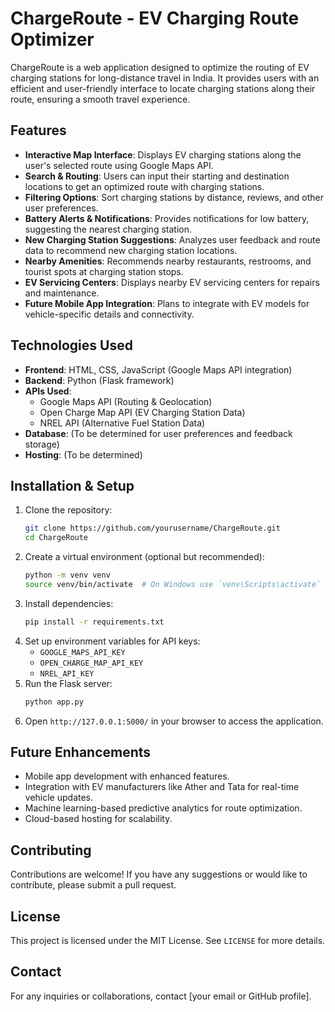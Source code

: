 # ChargeRoute - EV Charging Route Optimizer

ChargeRoute is a web application designed to optimize the routing of EV charging stations for long-distance travel in India. It provides users with an efficient and user-friendly interface to locate charging stations along their route, ensuring a smooth travel experience.

## Features

- **Interactive Map Interface**: Displays EV charging stations along the user's selected route using Google Maps API.
- **Search & Routing**: Users can input their starting and destination locations to get an optimized route with charging stations.
- **Filtering Options**: Sort charging stations by distance, reviews, and other user preferences.
- **Battery Alerts & Notifications**: Provides notifications for low battery, suggesting the nearest charging station.
- **New Charging Station Suggestions**: Analyzes user feedback and route data to recommend new charging station locations.
- **Nearby Amenities**: Recommends nearby restaurants, restrooms, and tourist spots at charging station stops.
- **EV Servicing Centers**: Displays nearby EV servicing centers for repairs and maintenance.
- **Future Mobile App Integration**: Plans to integrate with EV models for vehicle-specific details and connectivity.

## Technologies Used

- **Frontend**: HTML, CSS, JavaScript (Google Maps API integration)
- **Backend**: Python (Flask framework)
- **APIs Used**:
  - Google Maps API (Routing & Geolocation)
  - Open Charge Map API (EV Charging Station Data)
  - NREL API (Alternative Fuel Station Data)
- **Database**: (To be determined for user preferences and feedback storage)
- **Hosting**: (To be determined)

## Installation & Setup

1. Clone the repository:
   ```sh
   git clone https://github.com/yourusername/ChargeRoute.git
   cd ChargeRoute
   ```
2. Create a virtual environment (optional but recommended):
   ```sh
   python -m venv venv
   source venv/bin/activate  # On Windows use `venv\Scripts\activate`
   ```
3. Install dependencies:
   ```sh
   pip install -r requirements.txt
   ```
4. Set up environment variables for API keys:
   - `GOOGLE_MAPS_API_KEY`
   - `OPEN_CHARGE_MAP_API_KEY`
   - `NREL_API_KEY`
5. Run the Flask server:
   ```sh
   python app.py
   ```
6. Open `http://127.0.0.1:5000/` in your browser to access the application.

## Future Enhancements

- Mobile app development with enhanced features.
- Integration with EV manufacturers like Ather and Tata for real-time vehicle updates.
- Machine learning-based predictive analytics for route optimization.
- Cloud-based hosting for scalability.

## Contributing

Contributions are welcome! If you have any suggestions or would like to contribute, please submit a pull request.

## License

This project is licensed under the MIT License. See `LICENSE` for more details.

## Contact

For any inquiries or collaborations, contact [your email or GitHub profile].

